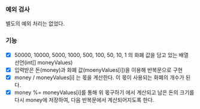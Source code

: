 ### 예외 검사

별도의 예외 처리는 없었다.

### 기능

- [x] 50000, 10000, 5000, 1000, 500, 100, 50, 10, 1 의 화폐 값을 담고 있는 배열 선언(int[] moneyValues)
- [x] 입력받은 돈(money)과 화폐 값(moenyValues[i])을 이용해 반복문으로 구현
- [x] money / moneyValues[i] 는 몫을 계산한다. 이 몫이 사용되는 화폐의 개수가 된다.
- [x] money %= moneyValues[i]를 통해 위 몫구하기 에서 계산되고 남은 돈의 크기를 다시 money에 저장하여, 다음 반복문에서 계산되어지도록 한다.